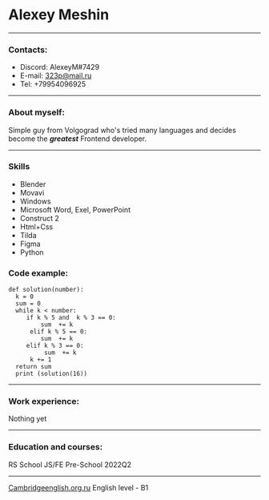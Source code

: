 # Alexey Meshin 

---

### Contacts:
* Discord: AlexeyM#7429
* E-mail: 323p@mail.ru
* Tel: +79954096925

---

### About myself:
Simple guy from Volgograd who's tried many languages and decides become the ***greatest*** Frontend developer. 

---
### Skills

* Blender
* Movavi
* Windows 
* Microsoft Word, Exel, PowerPoint
* Construct 2 
* Html+Css
* Tilda
* Figma
* Python 

### Code example:
```
def solution(number):
  k = 0 
  sum = 0 
  while k < number: 
     if k % 5 and  k % 3 == 0: 
         sum  += k
      elif k % 5 == 0: 
         sum  += k
     elif k % 3 == 0: 
          sum  += k
      k += 1 
  return sum
  print (solution(16))
  ```
--- 


### Work experience:
Nothing yet

--- 

### Education and courses:
RS School JS/FE Pre-School 2022Q2

--- 

[Сambridgeenglish.org.ru](https://www.cambridgeenglish.org.ru/test-your-english) English level - B1
